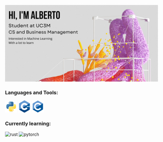 <img src="https://github.com/albertomolinafelipe/albertomolinafelipe/blob/main/github_banner.png" alt="banner">
<h3 align="left">Languages and Tools:</h3>
<p align="left"> 
  <a > <img src="https://raw.githubusercontent.com/devicons/devicon/master/icons/python/python-original.svg" alt="python" width="40" height="40"/> </a>
  <a> <img src="https://raw.githubusercontent.com/devicons/devicon/master/icons/cplusplus/cplusplus-original.svg" alt="cplusplus" width="40" height="40"/> </a> 
  <a > <img src="https://raw.githubusercontent.com/devicons/devicon/master/icons/c/c-original.svg" alt="c" width="40" height="40"/> </p>

<h3 align="left">Currently learning:</h3>
<p align="left"> 
  <a> <img src="https://www.rust-lang.org/logos/rust-logo-128x128.png" alt="rust" width="40" height="40"/>  </a> 
  <a> <img src="https://www.vectorlogo.zone/logos/amazon_aws/amazon_aws-icon.svg" alt="pytorch" width="40" height="40"/> </a>
</p>
 


